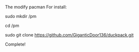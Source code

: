 The modify pacman
For install:

sudo mkdir /pm

cd /pm

sudo git clone https://github.com/GiganticDoor136/duckpack.git

Complete!
